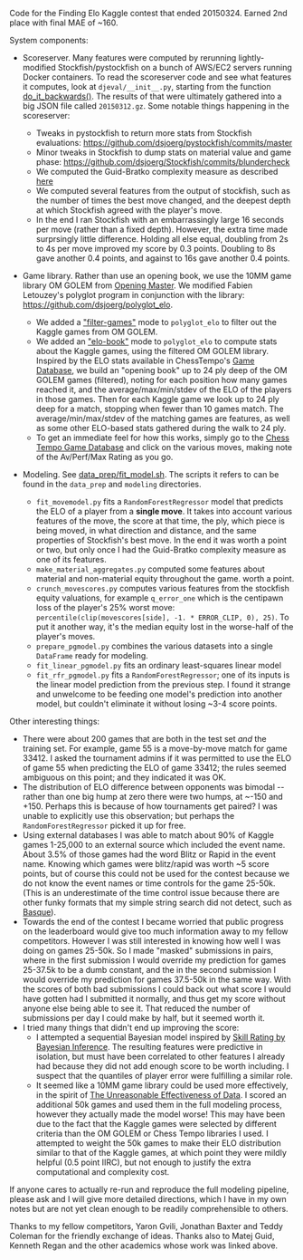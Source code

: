 Code for the Finding Elo Kaggle contest that ended 20150324.
Earned 2nd place with final MAE of ~160.


System components:

* Scoreserver. Many features were computed by rerunning
  lightly-modified Stockfish/pystockfish on a bunch of AWS/EC2 servers
  running Docker containers.  To read the scoreserver code and see
  what features it computes, look at `djeval/__init__.py`, starting from
  the function [do_it_backwards()](https://github.com/dsjoerg/blundercheck/blob/master/djeval/__init__.py#L402).  The results of that were ultimately
  gathered into a big JSON file called `20150312.gz`.  Some notable things happening in the scoreserver:
  * Tweaks in pystockfish to return more stats from Stockfish
   evaluations: https://github.com/dsjoerg/pystockfish/commits/master
  * Minor tweaks in Stockfish to dump stats on material value and game
   phase: https://github.com/dsjoerg/Stockfish/commits/blundercheck
  * We computed the Guid-Bratko complexity measure as described
   [here](http://magix.fri.uni-lj.si/~matej/doc/Computer_Analysis_of_World_Chess_Champions.pdf)
  * We computed several features from the output of stockfish, such as
   the number of times the best move changed, and the deepest depth at
   which Stockfish agreed with the player's move.
  * In the end I ran Stockfish with an embarrassingly large 16 seconds
   per move (rather than a fixed depth).  However, the extra time made
   surprsingly little difference.  Holding all else equal, doubling
   from 2s to 4s per move improved my score by 0.3 points.  Doubling
   to 8s gave another 0.4 points, and against to 16s gave another 0.4
   points.

* Game library.  Rather than use an opening book, we use the 10MM game
  library OM GOLEM from [Opening
  Master](http://www.openingmaster.com/).  We modified Fabien
  Letouzey's polyglot program in conjunction with the library:
  https://github.com/dsjoerg/polyglot_elo.

  * We added a
   ["filter-games"](https://github.com/dsjoerg/polyglot_elo/blob/master/src/filter_games.cpp)
   mode to `polyglot_elo` to filter out the Kaggle games from OM GOLEM.
  * We added an
   ["elo-book"](https://github.com/dsjoerg/polyglot_elo/blob/master/src/elo_book.cpp)
   mode to `polyglot_elo` to compute stats about the Kaggle games, using
   the filtered OM GOLEM library.  Inspired by the ELO stats available
   in ChessTempo's [Game
   Database](http://chesstempo.com/game-database.html), we build an
   "opening book" up to 24 ply deep of the OM GOLEM games (filtered),
   noting for each position how many games reached it, and the
   average/max/min/stdev of the ELO of the players in those games.
   Then for each Kaggle game we look up to 24 ply deep for a match,
   stopping when fewer than 10 games match.  The average/min/max/stdev
   of the matching games are features, as well as some other ELO-based
   stats gathered during the walk to 24 ply.
  * To get an immediate feel for how this works, simply go to the
   [Chess Tempo Game
   Database](http://chesstempo.com/game-database.html) and click on
   the various moves, making note of the Av/Perf/Max Rating as you go.
   

* Modeling.  See [data_prep/fit_model.sh](https://github.com/dsjoerg/blundercheck/blob/master/data_prep/fit_model.sh).  The scripts it refers to can be found in the `data_prep` and `modeling` directories.
  * `fit_movemodel.py` fits a `RandomForestRegressor` model that predicts the ELO of a player from a **single move**.  It takes into account various features of the move, the score at that time, the ply, which piece is being moved, in what direction and distance, and the same properties of Stockfish's best move.  In the end it was worth a point or two, but only once I had the Guid-Bratko complexity measure as one of its features.
  * `make_material_aggregates.py` computed some features about material and non-material equity throughout the game.  worth a point.
  * `crunch_movescores.py` computes various features from the stockfish equity valuations, for example `q_error_one` which is the centipawn loss of the player's 25% worst move: `percentile(clip(movescores[side], -1. * ERROR_CLIP, 0), 25)`.  To put it another way, it's the median equity lost in the worse-half of the player's moves.
  * `prepare_pgmodel.py` combines the various datasets into a single `DataFrame` ready for modeling.
  * `fit_linear_pgmodel.py` fits an ordinary least-squares linear model
  * `fit_rfr_pgmodel.py` fits a `RandomForestRegressor`; one of its inputs is the linear model prediction from the previous step.  I found it strange and unwelcome to be feeding one model's prediction into another model, but couldn't eliminate it without losing ~3-4 score points.


Other interesting things:

* There were about 200 games that are both in the test set *and* the training set.  For example, game 55 is a move-by-move match for game 33412.  I asked the tournament admins if it was permitted to use the ELO of game 55 when predicting the ELO of game 33412; the rules seemed ambiguous on this point; and they indicated it was OK.
* The distribution of ELO difference between opponents was bimodal -- rather than one big hump at zero there were two humps, at ~-150 and +150.  Perhaps this is because of how tournaments get paired?  I was unable to explicitly use this observation; but perhaps the `RandomForestRegressor` picked it up for free.
* Using external databases I was able to match about 90% of Kaggle games 1-25,000 to an external source which included the event name.  About 3.5% of those games had the word Blitz or Rapid in the event name.   Knowing which games were blitz/rapid was worth ~5 score points, but of course this could not be used for the contest because we do not know the event names or time controls for the game 25-50k.  (This is an underestimate of the time control issue because there are other funky formats that my simple string search did not detect, such as [Basque](http://media.sportaccord.com/articles/view/Chess-Basque-system-chess-a-definite-Mind-Game)).
* Towards the end of the contest I became worried that public progress on the leaderboard would give too much information away to my fellow competitors.  However I was still interested in knowing how well I was doing on games 25-50k.  So I made "masked" submissions in pairs, where in the first submission I would override my prediction for games 25-37.5k to be a dumb constant, and the in the second submission I would override my prediction for games 37.5-50k in the same way.  With the scores of both bad submissions I could back out what score I would have gotten had I submitted it normally, and thus get my score without anyone else being able to see it.  That reduced the number of submissions per day I could make by half, but it seemed worth it.
* I tried many things that didn't end up improving the score:
  * I attempted a sequential Bayesian model inspired by [Skill Rating by Bayesian Inference](http://www.cse.buffalo.edu/~regan/papers/pdf/DFHR09.pdf).  The resulting features were predictive in isolation, but must have been correlated to other features I already had because they did not add enough score to be worth including.  I suspect that the quantiles of player error were fulfilling a similar role.
  * It seemed like a 10MM game library could be used more effectively, in the spirit of [The Unreasonable Effectiveness of Data](http://static.googleusercontent.com/media/research.google.com/en/us/pubs/archive/35179.pdf).  I scored an additional 50k games and used them in the full modeling process, however they actually made the model worse!  This may have been due to the fact that the Kaggle games were selected by different criteria than the OM GOLEM or Chess Tempo libraries I used.  I attempted to weight the 50k games to make their ELO distribution similar to that of the Kaggle games, at which point they were mildly helpful (0.5 point IIRC), but not enough to justify the extra computational and complexity cost.


If anyone cares to actually re-run and reproduce the full modeling pipeline, please ask and I
will give more detailed directions, which I have in my own notes but
are not yet clean enough to be readily comprehensible to others.

Thanks to my fellow competitors, Yaron Gvili, Jonathan Baxter and Teddy Coleman for the friendly exchange of ideas.  Thanks also to Matej Guid, Kenneth Regan and the other academics whose work was linked above.
